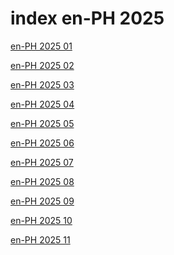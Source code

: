 # index en-PH 2025

<a href="./01">en-PH 2025 01</a>

<a href="./02">en-PH 2025 02</a>

<a href="./03">en-PH 2025 03</a>

<a href="./04">en-PH 2025 04</a>

<a href="./05">en-PH 2025 05</a>

<a href="./06">en-PH 2025 06</a>

<a href="./07">en-PH 2025 07</a>

<a href="./08">en-PH 2025 08</a>

<a href="./09">en-PH 2025 09</a>

<a href="./10">en-PH 2025 10</a>

<a href="./11">en-PH 2025 11</a>
